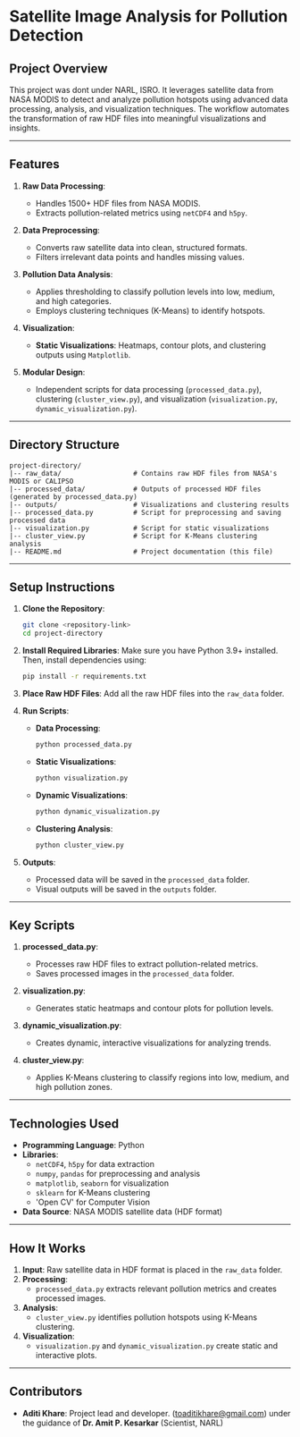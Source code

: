 # Satellite Image Analysis for Pollution Detection

## **Project Overview**
This project was dont under NARL, ISRO. It leverages satellite data from NASA MODIS to detect and analyze pollution hotspots using advanced data processing, analysis, and visualization techniques. The workflow automates the transformation of raw HDF files into meaningful visualizations and insights.

---

## **Features**

1. **Raw Data Processing**:
   - Handles 1500+ HDF files from NASA MODIS.
   - Extracts pollution-related metrics using `netCDF4` and `h5py`.

2. **Data Preprocessing**:
   - Converts raw satellite data into clean, structured formats.
   - Filters irrelevant data points and handles missing values.

3. **Pollution Data Analysis**:
   - Applies thresholding to classify pollution levels into low, medium, and high categories.
   - Employs clustering techniques (K-Means) to identify hotspots.

4. **Visualization**:
   - **Static Visualizations**: Heatmaps, contour plots, and clustering outputs using `Matplotlib`.
  
5. **Modular Design**:
   - Independent scripts for data processing (`processed_data.py`), clustering (`cluster_view.py`), and visualization (`visualization.py`, `dynamic_visualization.py`).

---

## **Directory Structure**
```
project-directory/
|-- raw_data/                  # Contains raw HDF files from NASA's MODIS or CALIPSO
|-- processed_data/            # Outputs of processed HDF files (generated by processed_data.py)
|-- outputs/                   # Visualizations and clustering results
|-- processed_data.py          # Script for preprocessing and saving processed data
|-- visualization.py           # Script for static visualizations
|-- cluster_view.py            # Script for K-Means clustering analysis
|-- README.md                  # Project documentation (this file)
```

---

## **Setup Instructions**

1. **Clone the Repository**:
   ```bash
   git clone <repository-link>
   cd project-directory
   ```

2. **Install Required Libraries**:
   Make sure you have Python 3.9+ installed. Then, install dependencies using:
   ```bash
   pip install -r requirements.txt
   ```

3. **Place Raw HDF Files**:
   Add all the raw HDF files into the `raw_data` folder.

4. **Run Scripts**:
   - **Data Processing**:
     ```bash
     python processed_data.py
     ```
   - **Static Visualizations**:
     ```bash
     python visualization.py
     ```
   - **Dynamic Visualizations**:
     ```bash
     python dynamic_visualization.py
     ```
   - **Clustering Analysis**:
     ```bash
     python cluster_view.py
     ```

5. **Outputs**:
   - Processed data will be saved in the `processed_data` folder.
   - Visual outputs will be saved in the `outputs` folder.

---

## **Key Scripts**

1. **processed_data.py**:
   - Processes raw HDF files to extract pollution-related metrics.
   - Saves processed images in the `processed_data` folder.

2. **visualization.py**:
   - Generates static heatmaps and contour plots for pollution levels.

3. **dynamic_visualization.py**:
   - Creates dynamic, interactive visualizations for analyzing trends.

4. **cluster_view.py**:
   - Applies K-Means clustering to classify regions into low, medium, and high pollution zones.

---

## **Technologies Used**

- **Programming Language**: Python
- **Libraries**:
  - `netCDF4`, `h5py` for data extraction
  - `numpy`, `pandas` for preprocessing and analysis
  - `matplotlib`, `seaborn` for visualization
  - `sklearn` for K-Means clustering
  - 'Open CV' for Computer Vision 
- **Data Source**: NASA MODIS satellite data (HDF format)

---

## **How It Works**
1. **Input**: Raw satellite data in HDF format is placed in the `raw_data` folder.
2. **Processing**:
   - `processed_data.py` extracts relevant pollution metrics and creates processed images.
3. **Analysis**:
   - `cluster_view.py` identifies pollution hotspots using K-Means clustering.
4. **Visualization**:
   - `visualization.py` and `dynamic_visualization.py` create static and interactive plots.

---

## **Contributors**
- **Aditi Khare**: Project lead and developer. (toaditikhare@gmail.com) under the guidance of **Dr. Amit P. Kesarkar** (Scientist, NARL)

